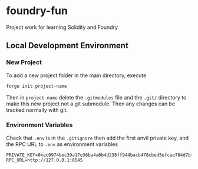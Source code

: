 # foundry-fun
Project work for learning Solidity and Foundry

## Local Development Environment
### New Project

To add a new project folder in the main directory, execute
```sh
forge init project-name
```

Then in `project-name` delete the `.gitmodules` file and the `.git/` directory to make this new project not a git submodule. Then any changes can be tracked normally with git.

### Environment Variables

Check that `.env` is in the `.gitignore` then add the first anvil private key, and the RPC URL to `.env` as environment variables

```
PRIVATE_KEY=0xac0974bec39a17e36ba4a6b4d238ff944bacb478cbed5efcae784d7bf4f2ff80
RPC_URL=http://127.0.0.1:8545
```
